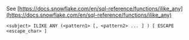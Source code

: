 See [https://docs.snowflake.com/en/sql-reference/functions/ilike_any](https://docs.snowflake.com/en/sql-reference/functions/ilike_any)
```
<subject> ILIKE ANY (<pattern1> [, <pattern2> ... ] ) [ ESCAPE <escape_char> ]
```
